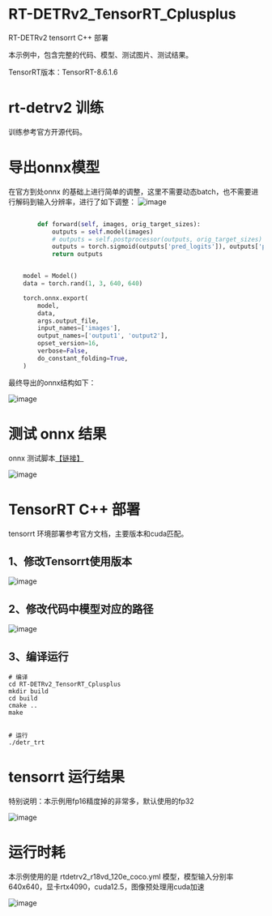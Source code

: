 # RT-DETRv2_TensorRT_Cplusplus
RT-DETRv2 tensorrt C++ 部署


本示例中，包含完整的代码、模型、测试图片、测试结果。

TensorRT版本：TensorRT-8.6.1.6

# rt-detrv2 训练

训练参考官方开源代码。

# 导出onnx模型

在官方到处onnx 的基础上进行简单的调整，这里不需要动态batch，也不需要进行解码到输入分辨率，进行了如下调整：
![image](https://github.com/user-attachments/assets/e30f5f92-d1b7-48d3-856d-13071500807d)

```python

        def forward(self, images, orig_target_sizes):
            outputs = self.model(images)
            # outputs = self.postprocessor(outputs, orig_target_sizes)
            outputs = torch.sigmoid(outputs['pred_logits']), outputs['pred_boxes']
            return outputs


    model = Model()
    data = torch.rand(1, 3, 640, 640)

    torch.onnx.export(
        model, 
        data,
        args.output_file,
        input_names=['images'],
        output_names=['output1', 'output2'],
        opset_version=16, 
        verbose=False,
        do_constant_folding=True,
    )

```

最终导出的onnx结构如下：

![image](https://github.com/user-attachments/assets/745c1746-f0b4-4f88-8ff7-f590f204f504)

# 测试 onnx 结果

onnx 测试脚本[【链接】](https://github.com/cqu20160901/RT-DETRv2_TensorRT_Cplusplus/tree/main/onnx_demo)

![image](https://github.com/user-attachments/assets/5baa105d-82ba-4af0-a5d3-b909b24f7a8f)

# TensorRT C++ 部署

tensorrt 环境部署参考官方文档，主要版本和cuda匹配。

## 1、修改Tensorrt使用版本

![image](https://github.com/user-attachments/assets/6c56e200-8914-4942-a642-931937c112ef)

## 2、修改代码中模型对应的路径

![image](https://github.com/user-attachments/assets/c144430c-9150-458b-ba85-f50a7ee4e9dc)

## 3、编译运行

```shellpower
# 编译
cd RT-DETRv2_TensorRT_Cplusplus
mkdir build
cd build
cmake ..
make


# 运行
./detr_trt
```

# tensorrt 运行结果

特别说明：本示例用fp16精度掉的非常多，默认使用的fp32

![image](https://github.com/user-attachments/assets/c0201497-bf09-4d7f-a8e7-de0e833b98a5)

# 运行时耗

本示例使用的是 rtdetrv2_r18vd_120e_coco.yml 模型，模型输入分别率640x640，显卡rtx4090，cuda12.5，图像预处理用cuda加速

![image](https://github.com/user-attachments/assets/f29015f0-7b3f-496c-beaf-963783e5f6d9)


